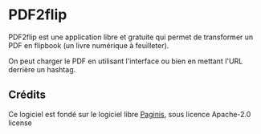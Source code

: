 # PDF2flip

PDF2flip est une application libre et gratuite qui permet de transformer un PDF en flipbook (un livre numérique à feuilleter).

On peut charger le PDF en utilisant l'interface ou bien en mettant l'URL derrière un hashtag.

## Crédits

Ce logiciel est fondé sur le logiciel libre [Paginis](https://github.com/ibra-kdbra/Paginis), sous licence Apache-2.0 license